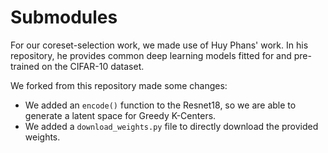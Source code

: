 # Submodules

For our coreset-selection work, we made use of Huy Phans' work. In his repository, he provides common deep learning
models fitted for and pre-trained on the CIFAR-10 dataset.

We forked from this repository made some changes:
* We added an `encode()` function to the Resnet18, so we are able to generate a latent space for Greedy K-Centers.
* We added a `download_weights.py` file to directly download the provided weights.
